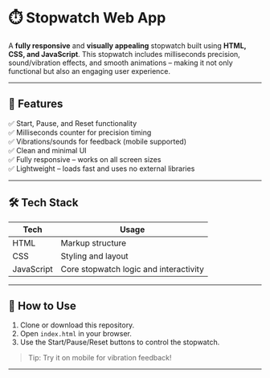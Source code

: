 # ⏱️ Stopwatch Web App

A **fully responsive** and **visually appealing** stopwatch built using **HTML, CSS, and JavaScript**.
This stopwatch includes milliseconds precision, sound/vibration effects, and smooth animations –
making it not only functional but also an engaging user experience.

---

## 🚀 Features

✅ Start, Pause, and Reset functionality  
✅ Milliseconds counter for precision timing  
✅ Vibrations/sounds for feedback (mobile supported)  
✅ Clean and minimal UI  
✅ Fully responsive – works on all screen sizes  
✅ Lightweight – loads fast and uses no external libraries

---

## 🛠️ Tech Stack

| Tech | Usage |
|------|--------|
| HTML | Markup structure |
| CSS  | Styling and layout |
| JavaScript | Core stopwatch logic and interactivity |

---

## 🎯 How to Use

1. Clone or download this repository.
2. Open `index.html` in your browser.
3. Use the Start/Pause/Reset buttons to control the stopwatch.

> Tip: Try it on mobile for vibration feedback!

---
